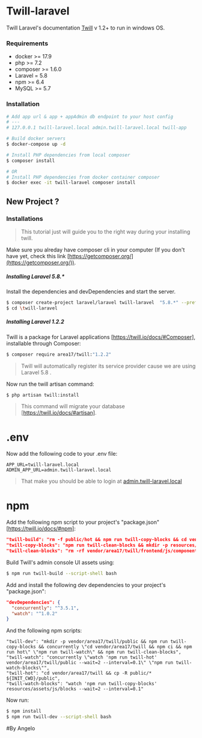# Twill-laravel
 Twill Laravel's documentation [Twill](https://twill.io/docs/) v 1.2+ to run in windows OS.
### Requirements
  - docker >= 17.9
  - php >= 7.2
  - composer >= 1.6.0
  - Laravel = 5.8
  - npm >= 6.4
  - MySQL >= 5.7
### Installation   
```sh
# Add app url & app + appAdmin db endpoint to your host config
# ---
# 127.0.0.1 twill-laravel.local admin.twill-laravel.local twill-app
``` 
```sh
# Build docker servers
$ docker-compose up -d
```

```sh
# Install PHP dependencies from local composer
$ composer install
```

```sh
# OR
# Install PHP dependencies from docker container composer
$ docker exec -it twill-laravel composer install
```
## New Project ?
### Installations
>This tutorial just will guide you to the right way during your installing twill.

Make sure you alreday have composer cli in your computer (If you don't have yet, check this link [https://getcomposer.org/](https://getcomposer.org/)). 
##### Installing Laravel 5.8.*
Install the dependencies and devDependencies and start the server.
```sh
$ composer create-project laravel/laravel twill-laravel  "5.8.*" --prefer-dist
$ cd \twill-laravel
``` 
##### Installing Laravel 1.2.2  
Twill is a package for Laravel applications [https://twill.io/docs/#Composer], installable through Composer:
```sh
$ composer require area17/twill:"1.2.2" 
```  
>Twill will automatically register its service provider cause we are using Laravel 5.8 .

Now run the twill artisan command:
```sh
$ php artisan twill:install
```
>This command will migrate your database [https://twill.io/docs/#artisan].

# .env
Now  add the following code to your .env file:
```
APP_URL=twill-laravel.local
ADMIN_APP_URL=admin.twill-laravel.local
```
>That make you should be able to login at [admin.twill-laravel.local](http://admin.twill-laravel.local/)
# npm 

Add the following npm script to your project's "package.json" [https://twill.io/docs/#npm]:
```json
"twill-build": "rm -f public/hot && npm run twill-copy-blocks && cd vendor/area17/twill && npm ci && npm run prod && cp -R public/* ${INIT_CWD}/public",
"twill-copy-blocks": "npm run twill-clean-blocks && mkdir -p resources/assets/js/blocks/* && cp -R resources/assets/js/blocks/* vendor/area17/twill/frontend/js/components/blocks/customs/",
"twill-clean-blocks": "rm -rf vendor/area17/twill/frontend/js/components/blocks/customs/"
```
Build Twill's admin console UI assets using:
```sh
$ npm run twill-build --script-shell bash
``` 
Add and install the following dev dependencies to your project's "package.json":
```json
"devDependencies": {
  "concurrently": "^3.5.1",
  "watch": "^1.0.2"
}
```
And the following npm scripts:
```
"twill-dev": "mkdir -p vendor/area17/twill/public && npm run twill-copy-blocks && concurrently \"cd vendor/area17/twill && npm ci && npm run hot\" \"npm run twill-watch\" && npm run twill-clean-blocks",
"twill-watch": "concurrently \"watch 'npm run twill-hot' vendor/area17/twill/public --wait=2 --interval=0.1\" \"npm run twill-watch-blocks\"",
"twill-hot": "cd vendor/area17/twill && cp -R public/* ${INIT_CWD}/public",
"twill-watch-blocks": "watch 'npm run twill-copy-blocks' resources/assets/js/blocks --wait=2 --interval=0.1"
```
Now run:
```sh
$ npm install
$ npm run twill-dev --script-shell bash
```
 #By Angelo
